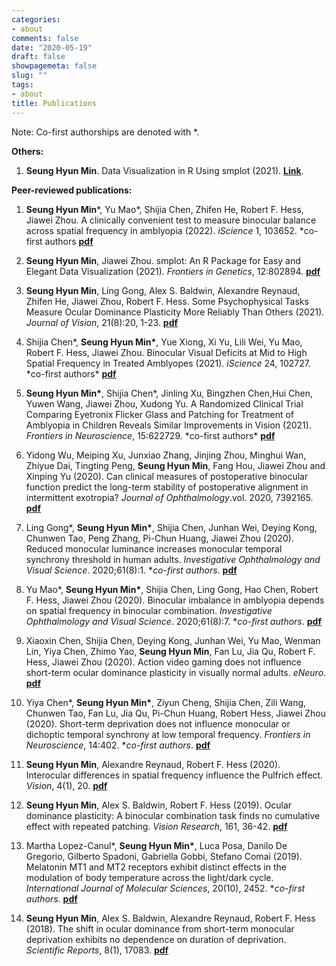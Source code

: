 ```yaml
---
categories:
- about
comments: false
date: "2020-05-19"
draft: false
showpagemeta: false
slug: ""
tags:
- about
title: Publications
---
```


Note: Co-first authorships are denoted with *.

**Others:**

1. **Seung Hyun Min**. Data Visualization in R Using smplot (2021). [__Link__](https://smin95.github.io/dataviz/). 

**Peer-reviewed publications:**

1. **Seung Hyun Min**\*, Yu Mao*, Shijia Chen, Zhifen He, Robert F. Hess, Jiawei Zhou. A clinically convenient
test to measure binocular balance across spatial frequency in amblyopia (2022). *iScience*  1, 103652. \*co-first authors [**pdf**](pubs/min2022.pdf)

2. **Seung Hyun Min**, Jiawei Zhou. smplot: An R Package for Easy and Elegant Data Visualization (2021). *Frontiers in Genetics*, 12:802894. [**pdf**](pubs/smplot2021.pdf)

3. **Seung Hyun Min**, Ling Gong, Alex S. Baldwin, Alexandre Reynaud, Zhifen He, Jiawei Zhou, Robert F. Hess. Some Psychophysical Tasks Measure Ocular Dominance Plasticity More Reliably Than Others (2021). *Journal of Vision*, 21(8):20, 1-23. [**pdf**](pubs/min2021.pdf)

4. Shijia Chen\*, **Seung Hyun Min\***, Yue Xiong, Xi Yu, Lili Wei, Yu Mao, Robert F. Hess, Jiawei Zhou. Binocular Visual Deficits at Mid to High Spatial Frequency in Treated Amblyopes (2021). *iScience* 24, 102727. \*co-first authors* [**pdf**](pubs/chen2021.pdf)

5. **Seung Hyun Min\***, Shijia Chen\*, Jinling Xu, Bingzhen Chen,Hui Chen, Yuwen Wang, Jiawei Zhou, Xudong Yu. A Randomized Clinical Trial Comparing Eyetronix Flicker Glass and Patching for Treatment of Amblyopia in Children Reveals Similar Improvements in Vision (2021). *Frontiers in Neuroscience*,  15:622729. \*co-first authors* [**pdf**](pubs/flicker2021.pdf)

6. Yidong Wu, Meiping Xu, Junxiao Zhang, Jinjing Zhou, Minghui Wan, Zhiyue Dai, Tingting Peng, **Seung Hyun Min**, Fang Hou, Jiawei Zhou and Xinping Yu (2020). Can clinical measures of postoperative binocular function predict the long-term stability of postoperative alignment in intermittent exotropia? *Journal of Ophthalmology*.vol. 2020, 7392165. [**pdf**](pubs/wu2020.pdf)

7. Ling Gong\*, **Seung Hyun Min\***, Shijia Chen, Junhan Wei, Deying Kong, Chunwen Tao, Peng Zhang, Pi-Chun Huang, Jiawei Zhou (2020). Reduced monocular luminance increases monocular temporal synchrony threshold in human adults. *Investigative Ophthalmology and Visual Science*. 2020;61(8):1. \**co-first authors*. [**pdf**](pubs/gong2020.pdf)

8. Yu Mao\*, **Seung Hyun Min\***, Shijia Chen, Ling Gong, Hao Chen, Robert F. Hess, Jiawei Zhou (2020). Binocular imbalance in amblyopia depends on spatial frequency in binocular combination. *Investigative Ophthalmology and Visual Science*. 2020;61(8):7. \**co-first authors*. [**pdf**](pubs/mao2020.pdf)

9. Xiaoxin Chen, Shijia Chen, Deying Kong, Junhan Wei, Yu Mao, Wenman Lin, Yiya Chen, Zhimo Yao, **Seung Hyun Min**, Fan Lu, Jia Qu, Robert F. Hess, Jiawei Zhou (2020). Action video gaming does not influence short-term ocular dominance plasticity in visually normal adults. *eNeuro*. [**pdf**](pubs/xchen2020.pdf)

10. Yiya Chen\*, **Seung Hyun Min\***, Ziyun Cheng, Shijia Chen, Zili Wang, Chunwen Tao, Fan Lu, Jia Qu, Pi-Chun Huang, Robert Hess, Jiawei Zhou (2020). Short-term deprivation does not influence monocular or dichoptic temporal synchrony at low temporal frequency. *Frontiers in Neuroscience*, 14:402.  \**co-first authors*. [**pdf**](pubs/ychen2020.pdf)

11. **Seung Hyun Min**, Alexandre Reynaud, Robert F. Hess (2020). Interocular differences in spatial frequency influence the Pulfrich effect. *Vision*, 4(1), 20. [**pdf**](pubs/min2020.pdf) 

12. **Seung Hyun Min**, Alex S. Baldwin, Robert F. Hess (2019). Ocular dominance plasticity: A binocular combination task finds no cumulative effect with repeated patching. *Vision Research*, 161, 36-42. [**pdf**](pubs/min2019.pdf)

13.  Martha Lopez-Canul\*, **Seung Hyun Min\***, Luca Posa, Danilo De Gregorio, Gilberto Spadoni, Gabriella Gobbi, Stefano Comai (2019). Melatonin MT1 and MT2 receptors exhibit distinct effects in the modulation of body temperature across the light/dark cycle. *International Journal of Molecular Sciences*, 20(10), 2452.  \**co-first authors*. [**pdf**](pubs/martha2019.pdf)

14. **Seung Hyun Min**, Alex S. Baldwin, Alexandre Reynaud, Robert F. Hess (2018). The shift in ocular dominance from short-term monocular deprivation exhibits no dependence on duration of deprivation. *Scientific Reports*, 8(1), 17083. [**pdf**](pubs/min2018.pdf)

